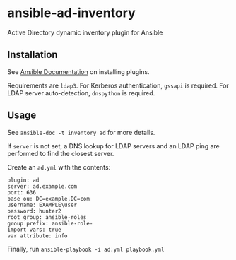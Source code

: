 # ansible-ad-inventory

Active Directory dynamic inventory plugin for Ansible

## Installation
See [Ansible Documentation](https://docs.ansible.com/ansible/latest/dev_guide/developing_locally.html#adding-a-plugin-locally) on installing plugins.

Requirements are `ldap3`.
For Kerberos authentication, `gssapi` is required.
For LDAP server auto-detection, `dnspython` is required. 

## Usage
See `ansible-doc -t inventory ad` for more details.

If `server` is not set, a DNS lookup for LDAP servers and an LDAP ping are performed to find the closest server.

Create an `ad.yml` with the contents:

```
plugin: ad
server: ad.example.com
port: 636
base ou: DC=example,DC=com
username: EXAMPLE\user
password: hunter2
root group: ansible-roles
group prefix: ansible-role-
import vars: true
var attribute: info
```

Finally, run `ansible-playbook -i ad.yml playbook.yml`
